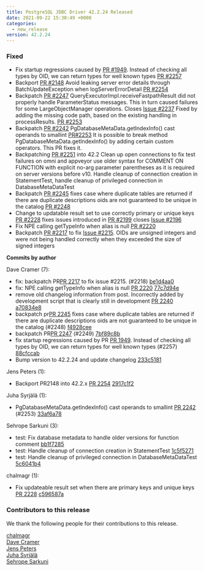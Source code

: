 ```yaml
---
title: PostgreSQL JDBC Driver 42.2.24 Released
date: 2021-09-22 15:30:49 +0000
categories:
  - new_release
version: 42.2.24
---
```


### Fixed
- Fix startup regressions caused by [PR #1949](https://github.com/pgjdbc/pgjdbc/pull/1949). Instead of checking all types by OID, we can return types for well known types [PR #2257](https://github.com/pgjdbc/pgjdbc/pull/2257)
- Backport [PR #2148](https://github.com/pgjdbc/pgjdbc/pull/2148)
  Avoid leaking server error details through BatchUpdateException when logServerErrorDetail [PR #2254](https://github.com/pgjdbc/pgjdbc/pull/2254)
- Backpatch [PR #2247](https://github.com/pgjdbc/pgjdbc/pull/2247)
  QueryExecutorImpl.receiveFastpathResult did not properly handle ParameterStatus messages.
  This in turn caused failures for some LargeObjectManager operations. Closes [Issue #2237](https://github.com/pgjdbc/pgjdbc/issues/2237)
  Fixed by adding the missing code path, based on the existing handling in processResults. [PR #2253](https://github.com/pgjdbc/pgjdbc/pull/2253)
- Backpatch [PR #2242](https://github.com/pgjdbc/pgjdbc/pull/2242) PgDatabaseMetaData.getIndexInfo() cast operands to smallint  [PR#2253](https://github.com/pgjdbc/pgjdbc/pull/2253) 
  It is possible to break method PgDatabaseMetaData.getIndexInfo() by adding certain custom operators. This PR fixes it.
- Backpatching [PR #2251](https://github.com/pgjdbc/pgjdbc/pull/2251) into 42.2 Clean up open connections to fix test failures on omni and appveyor
  use older syntax for COMMENT ON FUNCTION with explicit no-arg parameter parentheses as it is required on server versions before v10.
  Handle cleanup of connection creation in StatementTest, handle cleanup of privileged connection in DatabaseMetaDataTest
- Backpatch [PR #2245](https://github.com/pgjdbc/pgjdbc/pull/2245) fixes case where duplicate tables are returned if there are duplicate descriptions oids are not guaranteed to be unique in the catalog [PR #2248](https://github.com/pgjdbc/pgjdbc/pull/2248)
- Change to updatable result set to use correctly primary or unique keys [PR #2228](https://github.com/pgjdbc/pgjdbc/pull/2228) 
    fixes issues introduced in [PR #2199](https://github.com/pgjdbc/pgjdbc/pull/2199) closes [Issue #2196](https://github.com/pgjdbc/pgjdbc/issues/2196)
- Fix NPE calling getTypeInfo when alias is null [PR #2220](https://github.com/pgjdbc/pgjdbc/pull/2220)
- Backpatch [PR #2217](https://github.com/pgjdbc/pgjdbc/pull/2217) to fix [Issue #2215](https://github.com/pgjdbc/pgjdbc/issues/2215). OIDs are unsigned integers and were not being handled correctly when they exceeded the size of signed integers


<!--more-->

**Commits by author**

Dave Cramer (7):

* fix: backpatch PR[PR 2217](https://github.com/pgjdbc/pgjdbc/pull/2217) to fix issue #2215.  (#2218) [be1d4aa0](https://github.com/pgjdbc/pgjdbc/commit/be1d4aa05f818a1d64a58462413ac1291858a2b2)
* fix: NPE calling getTypeInfo when alias is null [PR 2220](https://github.com/pgjdbc/pgjdbc/pull/2220) [77c7d94e](https://github.com/pgjdbc/pgjdbc/commit/77c7d94e05003db7bece1d7baeb059272e3bcda2)
* remove old changelog information from post. Incorrectly added by development script that is clearly still in development [PR 2240](https://github.com/pgjdbc/pgjdbc/pull/2240) [a70834e8](https://github.com/pgjdbc/pgjdbc/commit/a70834e8c5c9c2c3ab7024c5c605d3a978c00272)
* backpatch pr[PR 2245](https://github.com/pgjdbc/pgjdbc/pull/2245) fixes case where duplicate tables are returned if there are duplicate descriptions oids are not guaranteed to be unique in the catalog (#2248) [f4928cee](https://github.com/pgjdbc/pgjdbc/commit/f4928cee038543202e0f09a77348f249155fec12)
* backpatch PR[PR 2247](https://github.com/pgjdbc/pgjdbc/pull/2247) (#2249) [7bf89c8b](https://github.com/pgjdbc/pgjdbc/commit/7bf89c8b2fa2218fc37f959753da2b01be09ffc2)
* fix startup regressions caused by PR [PR 1949](https://github.com/pgjdbc/pgjdbc/pull/1949). Instead of checking all types by OID, we can return types for well known types (#2257) [88cfccab](https://github.com/pgjdbc/pgjdbc/commit/88cfccab1ce41c8fb9f238d2ff09eba969c41a02)
* Bump version to 42.2.24 and update changelog [233c5181](https://github.com/pgjdbc/pgjdbc/commit/233c51810dc34d34ebb7efcd4d4b960d626b8c53)

Jens Peters (1):

* Backport PR2148 into 42.2.x [PR 2254](https://github.com/pgjdbc/pgjdbc/pull/2254) [2917c1f2](https://github.com/pgjdbc/pgjdbc/commit/2917c1f2d448f68419c89530ffc742a3d693ed1e)

Juha Syrjälä (1):

* PgDatabaseMetaData.getIndexInfo() cast operands to smallint [PR 2242](https://github.com/pgjdbc/pgjdbc/pull/2242) (#2253) [33af6a78](https://github.com/pgjdbc/pgjdbc/commit/33af6a780af0083b382d536c909a20145d5ff195)

Sehrope Sarkuni (3):

* test: Fix database metadata to handle older versions for function comment [bb1f7285](https://github.com/pgjdbc/pgjdbc/commit/bb1f7285b7884f3d8032a637b38f49f4b2faaac1)
* test: Handle cleanup of connection creation in StatementTest [1c5f5271](https://github.com/pgjdbc/pgjdbc/commit/1c5f52712a5d6757b69effdb2c5d9eb06657a871)
* test: Handle cleanup of privileged connection in DatabaseMetaDataTest [5c6041b4](https://github.com/pgjdbc/pgjdbc/commit/5c6041b49146cecee1e360a18789197827aa6adf)

chalmagr (1):

* Fix updateable result set when there are primary keys and unique keys [PR 2228](https://github.com/pgjdbc/pgjdbc/pull/2228) [c596587a](https://github.com/pgjdbc/pgjdbc/commit/c596587aa52db6573d5cf41f29f1f6b8afe29cb5)

<a name="contributors_{{ page.version }}"></a>
### Contributors to this release

We thank the following people for their contributions to this release.

[chalmagr](https://github.com/chalmagr)  
[Dave Cramer](davec@postgresintl.com)  
[Jens Peters](https://github.com/jp7677)  
[Juha Syrjälä](https://github.com/jsyrjala)  
[Sehrope Sarkuni](https://github.com/sehrope)  
